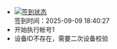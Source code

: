 - [![签到状态](https://github.com/womade/Cloud189-Actions/actions/workflows/main.yml/badge.svg?branch=main)](https://github.com/womade/Cloud189-Actions/actions/workflows/main.yml) <br> 签到时间：2025-09-09 18:40:27
- 开始执行帐号1
- 设备ID不存在，需要二次设备校验
